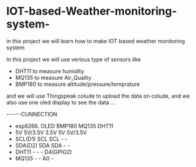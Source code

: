 # IOT-based-Weather-monitoring-system-
in this project we will learn  how to make IOT based weather monitoring system

In this project we will use verious type of sensors like 
- DHT11 to measure humidity 
- MQ135 to measure Air_Quality 
- BMP180 to measure altitude/pressure/temprature 

and we will use Thingspeak colude to upload the data on colude, and we also use one oled display to see the data ...


------CUNNECTION 

- esp8266.                  OLED                   BMP180                MQ135                DHT11
- 5V                       5V/3.5V                   3.5V                  5V                5V/3.5V   
- SCL(D1)                    SCL                      SCL                   -                   -
- SDA(D2)                    SDA                      SDA                   -                   -
- DHT11                       -                        -                    -                D4(GPIO2)
- MQ135                       -                        -                    A0                   -
                                                               

